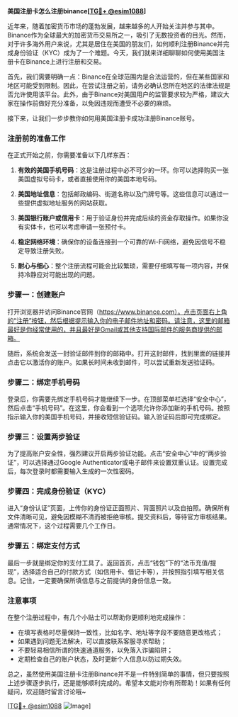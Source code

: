 **美国注册卡怎么注册binance[[TG💪+ @esim1088](https://t.me/s/esim1088)]**

近年来，随着加密货币市场的蓬勃发展，越来越多的人开始关注并参与其中。Binance作为全球最大的加密货币交易所之一，吸引了无数投资者的目光。然而，对于许多海外用户来说，尤其是居住在美国的朋友们，如何顺利注册Binance并完成身份验证（KYC）成为了一个难题。今天，我们就来详细聊聊如何使用美国注册卡在Binance上进行注册和交易。

首先，我们需要明确一点：Binance在全球范围内是合法运营的，但在某些国家和地区可能受到限制。因此，在尝试注册之前，请务必确认您所在地区的法律法规是否允许使用该平台。此外，由于Binance对美国用户的监管要求较为严格，建议大家在操作前做好充分准备，以免因违规而遭受不必要的麻烦。

接下来，让我们一步步教你如何用美国注册卡成功注册Binance账号。

### 注册前的准备工作

在正式开始之前，你需要准备以下几样东西：

1. **有效的美国手机号码**：这是注册过程中必不可少的一环。你可以选择购买一张美国虚拟号码卡，或者直接使用你的美国本地号码。
   
2. **美国地址信息**：包括邮政编码、街道名称以及门牌号等。这些信息可以通过一些提供虚拟地址服务的网站获取。

3. **美国银行账户或信用卡**：用于验证身份并完成后续的资金存取操作。如果你没有实体卡，也可以考虑申请一张预付卡。

4. **稳定网络环境**：确保你的设备连接到一个可靠的Wi-Fi网络，避免因信号不稳定导致注册失败。

5. **耐心与细心**：整个注册流程可能会比较繁琐，需要仔细填写每一项内容，并保持冷静应对可能出现的问题。

### 步骤一：创建账户

打开浏览器并访问Binance官网（https://www.binance.com）。点击页面右上角的“注册”按钮，然后根据提示输入你的电子邮件地址和密码。请注意，这里的邮箱最好是你经常使用的，并且最好是Gmail或其他支持国际邮件的服务商提供的邮箱。

随后，系统会发送一封验证邮件到你的邮箱中。打开这封邮件，找到里面的链接并点击它以激活你的账户。如果长时间未收到邮件，可以尝试重新发送验证码。

### 步骤二：绑定手机号码

登录后，你需要先绑定手机号码才能继续下一步。在顶部菜单栏选择“安全中心”，然后点击“手机号码”。在这里，你会看到一个选项允许你添加新的手机号码。按照指示输入你的美国手机号码，并接收短信验证码。输入验证码后即可完成绑定。

### 步骤三：设置两步验证

为了提高账户安全性，强烈建议开启两步验证功能。点击“安全中心”中的“两步验证”，可以选择通过Google Authenticator或电子邮件来设置双重认证。设置完成后，每次登录时都需要输入生成的一次性密码。

### 步骤四：完成身份验证（KYC）

进入“身份认证”页面，上传你的身份证正面照片、背面照片以及自拍照。确保所有文件清晰可见，避免因模糊不清而被拒绝审核。提交资料后，等待官方审核结果。通常情况下，这个过程需要几个工作日。

### 步骤五：绑定支付方式

最后一步就是绑定你的支付工具了。返回首页，点击“钱包”下的“法币充值/提现”，选择适合自己的付款方式（如信用卡、借记卡等），并按照指引填写相关信息。记住，一定要确保所填信息与之前提供的身份信息一致。

### 注意事项

在整个注册过程中，有几个小贴士可以帮助你更顺利地完成操作：

- 在填写表格时尽量保持一致性，比如名字、地址等字段不要随意更改格式；
- 如果遇到问题无法解决，可以直接联系客服寻求帮助；
- 不要轻易相信所谓的快速通道服务，以免落入诈骗陷阱；
- 定期检查自己的账户状态，及时更新个人信息以防过期失效。

总之，虽然使用美国注册卡注册Binance并不是一件特别简单的事情，但只要按照上述步骤逐步执行，还是能够顺利完成的。希望本文能对你有所帮助！如果有任何疑问，欢迎随时留言讨论哦~

[[TG💪+ @esim1088](https://t.me/s/esim1088) ![Image](https://i.postimg.cc/4NQfJmqS/Snipaste-2025-05-13-00-14-12.png)]